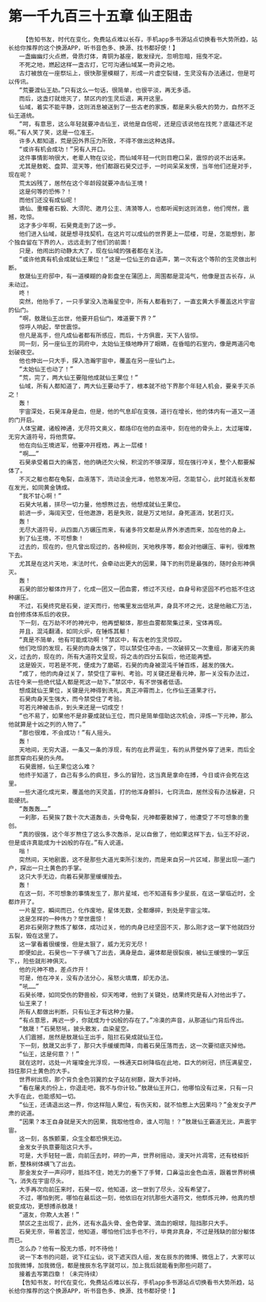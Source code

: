 # 第一千九百三十五章 仙王阻击
        【告知书友，时代在变化，免费站点难以长存，手机app多书源站点切换看书大势所趋，站长给你推荐的这个换源APP，听书音色多、换源、找书都好使！】
       一盏幽幽灯火点燃，骨质灯体，青铜为基座，散发绿光，忽明忽暗，摇曳不定。
       不死之地，燃起这样一盏古灯，它可沟通仙域某一奇异之地。
       古灯被放在一座祭坛上，很快那里模糊了，形成一片虚空裂缝，生灵没有办法通过，但是可以传讯。
       “荒要渡仙王劫。”只有这么一句话，很简单，也很平淡，再无多语。
       而后，这盏灯就熄灭了，禁区内的生灵后退，离开这里。
       仙域，着实不能平静，这则消息被送到了一些古老的家族，都是来头极大的势力，自然不乏仙王道统。
       “呵，有意思，这么年轻就要冲击仙王，说他是自信呢，还是应该说他在找死？底蕴还不足啊。”有人笑了笑，这是一位准王。
       许多人都知道，荒是因外界压力所致，不得不做出这种选择。
       “或许有机会成功！”另有人开口。
       这件事情影响很大，老辈人物在议论，而仙域年轻一代则目瞪口呆，震惊的说不出话来。
       尤其是敖乾、盘羿、混天等，他们都跟石昊交过手，一时间呆呆发愣，当年他们还是对手，现在呢？
       荒太凶残了，居然在这个年龄段就要冲击仙王境！
       这是何等的恐怖？！
       而他们还没有成仙呢！
       谪仙、重瞳者石毅、大须陀、邀月公主、清漪等人，也都听闻到这则消息，他们愕然，震撼，吃惊。
       这才多少年啊，石昊竟走到了这一步。
       他们进入仙域，就是想寻找契机，在这片可以成仙的世界更上一层楼，可是，怎能想到，那个独自留在下界的人，远远走到了他们的前面！
       只是，他闹出的动静太大了，现在仙域的强者都在关注。
       “或许他真有机会成就仙王果位！”这是一位仙王的自语声，第一次有这个等阶的生灵做出判断。
       敖晟仙王府邸中，有一道模糊的身影盘坐在蒲团上，周围都是混沌气，他像是亘古长存，从未动过。
       咚！
       突然，他抬手了，一只手掌没入浩瀚星空中，所有人都看到了，一直玄黄大手覆盖这片宇宙的仙门。
       “啊，敖晟仙王出世，他要开启仙门，难道要下界？”
       惊呼人响起，举世震惊。
       但凡是高手，但凡成仙者都有所感应，而后，十方俱震，天下人皆惊。
       同一刻，另一座仙王的洞府中，太始仙王倏地睁开了眼睛，在昏暗的石室内，像是两道闪电划破夜空。
       他也伸出一只大手，探入浩瀚宇宙中，覆盖在另一座仙门上。
       “太始仙王也动了！”
       “荒，完了，两大仙王要阻他成就仙王果位！”
       仙域，所有人都知道了，两大仙王要动手了，根本就不给下界那个年轻人机会，要亲手灭杀之！
       轰！
       宇宙深处，石昊浑身是血，但是，他的气息却在变强，道行在增长，他的体内有一道又一道的门开启。
       人体宝藏，诸般神通，无尽符文奥义，都烙印在他的血液中，刻在他的骨头上，太过璀璨，无穷大道符号，将他贯穿。
       他在向仙王境进军，他要冲开桎梏，再上一层楼！
       “啊……”
       石昊承受着巨大的痛苦，他的确还欠火候，积淀的不够深厚，现在强行冲关，整个人都要解体了。
       不灭之躯也都在龟裂，血液落下，流动淡金光泽，他怒发冲冠，怎能甘心，此时就连长发都在发光，如同黄金铸成。
       “我不甘心啊！”
       石昊大吼着，拼尽一切力量，他想熬过去，他想成就仙王果位。
       前进一步，海阔天空，任他遨游，若是失败，就是万丈地狱，身死道消，犹若灯灭。
       轰！
       无尽大道符号，从四面八方碾压而来，有诸多符文都是从界外渗透而来，加在他的身上。
       到了仙王境，不可想象！
       过去的，现在的，但凡曾出现过的，各种规则，天地秩序等，都会对他碾压、审判，很难熬下去。
       尤其是在这片天地，末法时代，会牵动出更大的因果，降下的刑罚是最强的，随时会形神俱灭。
       轰！
       石昊的部分躯体炸开了，化成一团又一团血雾，修过不灭经，自身号称坚固不朽也抵不住这种碾压。
       不过，石昊终究是石昊，逆天而行，他嘴里发出低吼声，身具不坏之光，这是他融汇万法，自创修炼体系后的收获。
       下一刻，在万劫不坏的神光中，他再塑躯体，那些血雾都聚集过来，宝体再现。
       并且，混沌翻涌，如同火炉，在锤炼其躯！
       “真是不简单，他有可能成功啊！”禁区中，有古老的生灵惊叹。
       他们吃惊的发现，石昊的肉身太强了，可以禁受住冲击，一次破碎又一次重组，那诸天的奥义，过去的，现在的，所有大道符文呈现，将之击的四分五裂后，他还能再塑。
       这是毁灭，可若是不死，便成为了磨砺，石昊的肉身被混沌千锤百炼，越发的强大。
       “成了，他的肉身过关了，禁受住了审判、考验。可关键还是看元神，那一关没有办法过，古往今来一些绝代猛人都是死这一劫下。”禁区中，有不世强者低语。
       想成就仙王果位，关键是元神得到洗礼，真正冲霄而上，化作仙王道果才行。
       石昊肉身天生强大，而今禁受住了考验。
       可若元神被击杀，到头来还是一切成空！
       “也不易了，如果他不是非要成就仙王位，而只是简单借助这次机会，淬炼一下元神，那么他就算是十凶之列的人物了。”
       “那也很难，不会成功！”有人摇头。
       轰！
       天地间，无穷大道，一条又一条的浮现，有的在此界诞生，有的从界壁外穿了进来，而后全部贯穿向石昊的头颅。
       石昊震撼，仙王果位这么难？
       他终于知道了，自己有多么的疯狂，多么的冒险，这当真是拿命在搏，今日或许会死在这里。
       一些大道化成光束，覆盖他的天灵盖，打的他浑身颤抖，七窍流血，居然没有办法躲避，只能硬抗。
       “轰轰轰……”
       一刹那，石昊挨了数十次大道轰击，头骨龟裂，元神都要散掉了，他遭受了不可想象的重创。
       “真的很强，这个年岁熬住了这么多次轰杀，足以自傲了，他如果这样下去，仙王不好说，但是或许真能成为十凶般的存在。”有人说道。
       嗡！
       突然间，天地剧震，这不是那些大道光束所引发的，而是来自另一片区域，那里出现一道门户，探出一只土黄色的手掌。
       这只大手无边，向着石昊那里缓缓按去。
       轰！
       在这一刻，不可想象的事情发生了，那片星域，也不知道有多少星辰，在这一掌临近时，全都炸开了。
       一片星空，瞬间而已，化作废地，星体无数，全都爆碎，到处是宇宙尘埃。
       这是怎样的一种伟力？举世震惊！
       若非石昊刚才熬炼了躯体，成功过关，他的肉身已经坚固不灭，那么刚才这一掌下他就四分五裂，毁在这里了。
       这一掌看着很缓慢，但是太狠了，威力无穷无尽！
       即便如此，石昊也一下子横飞了出去，满身是血，遍体都是很裂痕，被仙王缓慢的一掌压下，，险些就形神俱灭。
       他的元神不稳，差点炸开！
       可是，他在冲关，没有办法分心，虽怒火填膺，却无办法。
       “吼……”
       石昊长嚎，如同受伤的野兽般，仰天咆哮，他到了关键处，结果终究是有人对他出手了。
       仙王来了！
       所有人都做出判断，只有仙王才有这种力量。
       “有点意思，再迟一步，你就成为十凶般的存在了。”冷漠的声音，从那道仙门背后传出。
       “敖晟！”石昊怒吼，披头散发，血染星空。
       人们震撼，居然是敖晟仙王出手，阻拦石昊成就仙王位。
       下一刻，敖晟又出手了，那只大手缓缓而降，向着石昊压落而去，这一次要彻底灭掉他。
       “仙王，这是何意？！”
       就在这时，远处一片璀璨金光浮现，一株通天巨树降临在此地，巨大的树冠，挤压满星空，挡住那只土黄色的大手。
       世界树出现，那个背负金色羽翼的女子站在树巅，跟大手对峙。
       “看在屠夫的份上，你退走吧，我不与你计较。”敖晟仙王开口，他哪怕没有过来，只有一只大手在此，也能感知一切。
       “仙王，还请退出这一界，你这样阻人果位，有伤天和，就不怕惹上大因果吗？”金发女子严肃的说道。
       “因果？本王自身就是天大的因果，我取他性命，谁人可阻！？”敖晟仙王霸道无比，声震宇宙。
       这一刻，各族颤栗，众生全都恐惧无边。
       金发女子执意要阻这只大手。
       可是，大手轻轻一震，向前压去时，砰的一声，世界树摇动，漫天叶片凋零，还有枝桠折断，整株树体横飞了出去。
       那金发女子一声闷哼，抵挡不住，她无力的垂下了手臂，口鼻溢出金色血液，跟着世界树横飞，消失在宇宙尽头。
       大手再次向前压来时，石昊一叹，他知道，这一世到了尽头，没有希望了。
       不过，哪怕到死，哪怕在最后这一刻，他依旧在对抗那些大道符文，他祭炼元神，他真的想蜕变成功，更想搏杀敖晟！
       “道友，你欺人太甚！”
       禁区之主出现了，此外，还有水晶头骨、金色骨掌、滴血的眼球，阻挡那只大手。
       石昊无奈，带着苦涩，他知道，哪怕他们出手也不行，毕竟非真身，不过是残缺的部分躯体而已。
       怎么办？他有一股无力感，时不待他！
       说一下本书的问题，说下红尘仙，说下遮天四人组，发在辰东的微博、微信上了，大家可以加我微博，加我微信，都是搜辰东名字就可以，加上我后就能看到那些问题了。
       接着去写第四章！（未完待续）
       【告知书友，时代在变化，免费站点难以长存，手机app多书源站点切换看书大势所趋，站长给你推荐的这个换源APP，听书音色多、换源、找书都好使！】
